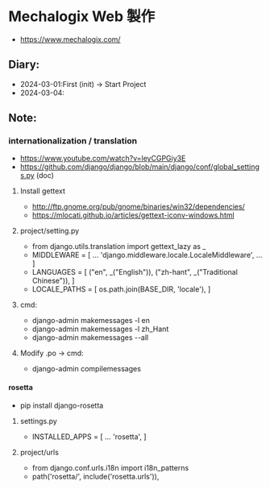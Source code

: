 # Mechalogix Web 製作
- https://www.mechalogix.com/

## Diary:
- 2024-03-01:First (init) -> Start Project
- 2024-03-04:

## Note:

### internationalization / translation
- https://www.youtube.com/watch?v=leyCGPGiy3E
- https://github.com/django/django/blob/main/django/conf/global_settings.py (doc)

1. Install gettext
    - http://ftp.gnome.org/pub/gnome/binaries/win32/dependencies/
    - https://mlocati.github.io/articles/gettext-iconv-windows.html

2. project/setting.py
    - from django.utils.translation import gettext_lazy as _
    - MIDDLEWARE = [
        ...
        'django.middleware.locale.LocaleMiddleware',
        ...
    ]
    - LANGUAGES = [
    ("en", _("English")),
    ("zh-hant", _("Traditional Chinese")),
    ]
    - LOCALE_PATHS = [
    os.path.join(BASE_DIR, 'locale'),
    ]

3. cmd:
    - django-admin makemessages -l en
    - django-admin makemessages -l zh_Hant
    - django-admin makemessages --all

4. Modify .po -> cmd:
    - django-admin compilemessages

#### rosetta
- pip install django-rosetta
1. settings.py
    - INSTALLED_APPS = [
        ...
        'rosetta',
    ]

2. project/urls
    - from django.conf.urls.i18n import i18n_patterns
    - path('rosetta/', include('rosetta.urls')),